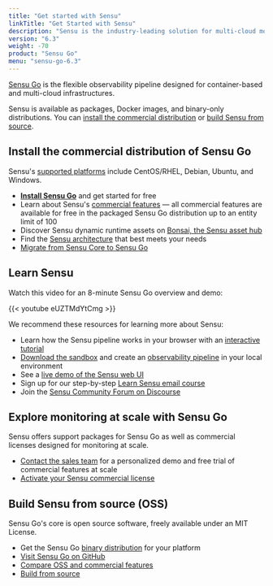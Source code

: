 ```yaml
---
title: "Get started with Sensu"
linkTitle: "Get Started with Sensu"
description: "Sensu is the industry-leading solution for multi-cloud monitoring at scale. The Sensu observability pipeline helps businesses automate their monitoring workflows and gain deep visibility into their multi-cloud environments. Get started now and feel the #monitoringlove."
version: "6.3"
weight: -70
product: "Sensu Go"
menu: "sensu-go-6.3"
---
```


[Sensu Go][2] is the flexible observability pipeline designed for container-based and multi-cloud infrastructures.

Sensu is available as packages, Docker images, and binary-only distributions.
You can [install the commercial distribution][15] or [build Sensu from source][16].

## Install the commercial distribution of Sensu Go

Sensu's [supported platforms][20] include CentOS/RHEL, Debian, Ubuntu, and Windows.

- [**Install Sensu Go**][2] and get started for free
- Learn about Sensu's [commercial features][3] &mdash; all commercial features are available for free in the packaged Sensu Go distribution up to an entity limit of 100
- Discover Sensu dynamic runtime assets on [Bonsai, the Sensu asset hub][6]
- Find the [Sensu architecture][18] that best meets your needs
- [Migrate from Sensu Core to Sensu Go][13]

## Learn Sensu

Watch this video for an 8-minute Sensu Go overview and demo:

{{< youtube eUZTMdYtCmg >}}

We recommend these resources for learning more about Sensu:

- Learn how the Sensu pipeline works in your browser with an [interactive tutorial][12]
- [Download the sandbox][7] and create an [observability pipeline][22] in your local environment
- See a [live demo of the Sensu web UI][1]
- Sign up for our step-by-step [Learn Sensu email course][21]
- Join the [Sensu Community Forum on Discourse][8]

## Explore monitoring at scale with Sensu Go

Sensu offers support packages for Sensu Go as well as commercial licenses designed for monitoring at scale.

- [Contact the sales team][4] for a personalized demo and free trial of commercial features at scale
- [Activate your Sensu commercial license][5]

## Build Sensu from source (OSS)

Sensu Go's core is open source software, freely available under an MIT License.

- Get the Sensu Go [binary distribution][19] for your platform
- [Visit Sensu Go on GitHub][10]
- [Compare OSS and commercial features][14]
- [Build from source][11]


[1]: ../learn/demo/
[2]: ../operations/deploy-sensu/install-sensu/
[3]: ../commercial
[4]: https://sensu.io/contact?subject=contact-sales
[5]: ../commercial/#get-started-with-commercial-features-in-sensu-go
[6]: https://bonsai.sensu.io/
[7]: ../learn/sandbox/
[8]: https://discourse.sensu.io/
[9]: ../operations/maintain-sensu/license/
[10]: https://github.com/sensu/sensu-go/
[11]: https://github.com/sensu/sensu-go/blob/master/README.md#building-from-source
[12]: ../learn/learn-in-15/
[13]: ../operations/maintain-sensu/migrate/
[14]: https://sensu.io/features/compare
[15]: #install-the-commercial-distribution-of-sensu-go
[16]: #build-sensu-from-source-oss
[17]: #explore-monitoring-at-scale-with-sensu-go
[18]: ../operations/deploy-sensu/deployment-architecture/#common-sensu-architectures
[19]: ../platforms/#binary-only-distributions
[20]: ../platforms/
[21]: https://sensu.io/learn
[22]: ../observability-pipeline/
